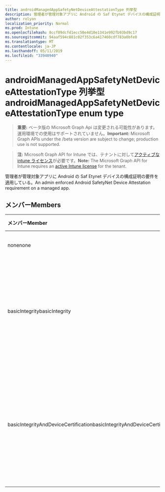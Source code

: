```yaml
---
title: androidManagedAppSafetyNetDeviceAttestationType 列挙型
description: 管理者が管理対象アプリに Android の Saf Etynet デバイスの構成証明の要件を適用している。
author: rolyon
localization_priority: Normal
ms.prod: Intune
ms.openlocfilehash: 8ccf09dcfd1ecc50e4d10e1341e992fb93bd9c17
ms.sourcegitcommit: 94aaf594c881c02f353c6a417460cdf783a0bfe0
ms.translationtype: MT
ms.contentlocale: ja-JP
ms.lasthandoff: 05/11/2019
ms.locfileid: "33940940"
---
```

# <a name="androidmanagedappsafetynetdeviceattestationtype-enum-type"></a><span data-ttu-id="124f6-103">androidManagedAppSafetyNetDeviceAttestationType 列挙型</span><span class="sxs-lookup"><span data-stu-id="124f6-103">androidManagedAppSafetyNetDeviceAttestationType enum type</span></span>

> <span data-ttu-id="124f6-104">**重要:** ベータ版の Microsoft Graph Api は変更される可能性があります。運用環境での使用はサポートされていません。</span><span class="sxs-lookup"><span data-stu-id="124f6-104">**Important:** Microsoft Graph APIs under the /beta version are subject to change; production use is not supported.</span></span>

> <span data-ttu-id="124f6-105">**注:** Microsoft Graph API for Intune では、テナントに対して[アクティブな intune ライセンス](https://go.microsoft.com/fwlink/?linkid=839381)が必要です。</span><span class="sxs-lookup"><span data-stu-id="124f6-105">**Note:** The Microsoft Graph API for Intune requires an [active Intune license](https://go.microsoft.com/fwlink/?linkid=839381) for the tenant.</span></span>

<span data-ttu-id="124f6-106">管理者が管理対象アプリに Android の Saf Etynet デバイスの構成証明の要件を適用している。</span><span class="sxs-lookup"><span data-stu-id="124f6-106">An admin enforced Android SafetyNet Device Attestation requirement on a managed app.</span></span>

## <a name="members"></a><span data-ttu-id="124f6-107">メンバー</span><span class="sxs-lookup"><span data-stu-id="124f6-107">Members</span></span>
|<span data-ttu-id="124f6-108">メンバー</span><span class="sxs-lookup"><span data-stu-id="124f6-108">Member</span></span>|<span data-ttu-id="124f6-109">値</span><span class="sxs-lookup"><span data-stu-id="124f6-109">Value</span></span>|<span data-ttu-id="124f6-110">説明</span><span class="sxs-lookup"><span data-stu-id="124f6-110">Description</span></span>|
|:---|:---|:---|
|<span data-ttu-id="124f6-111">none</span><span class="sxs-lookup"><span data-stu-id="124f6-111">none</span></span>|<span data-ttu-id="124f6-112">.0</span><span class="sxs-lookup"><span data-stu-id="124f6-112">0</span></span>|<span data-ttu-id="124f6-113">要件セットなし</span><span class="sxs-lookup"><span data-stu-id="124f6-113">no requirement set</span></span>|
|<span data-ttu-id="124f6-114">basicIntegrity</span><span class="sxs-lookup"><span data-stu-id="124f6-114">basicIntegrity</span></span>|<span data-ttu-id="124f6-115">1-d</span><span class="sxs-lookup"><span data-stu-id="124f6-115">1</span></span>|<span data-ttu-id="124f6-116">Android デバイスが安全であることを必要とするのは、安全な整合性検証</span><span class="sxs-lookup"><span data-stu-id="124f6-116">require that Android device passes SafetyNet Basic Integrity validation</span></span>|
|<span data-ttu-id="124f6-117">basicIntegrityAndDeviceCertification</span><span class="sxs-lookup"><span data-stu-id="124f6-117">basicIntegrityAndDeviceCertification</span></span>|<span data-ttu-id="124f6-118">pbm-2</span><span class="sxs-lookup"><span data-stu-id="124f6-118">2</span></span>|<span data-ttu-id="124f6-119">Android デバイスが安全であることを必要とする、の基本的な整合性とデバイス証明の検証</span><span class="sxs-lookup"><span data-stu-id="124f6-119">require that Android device passes SafetyNet Basic Integrity and Device Certification validations</span></span>|




